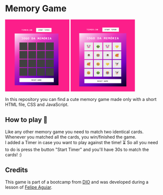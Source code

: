# Memory Game

<img src="cards.png" width="210" height="235">
<img src="emojis.png" width="210" height="235">

In this repository you can find a cute memory game made only with a short HTML file, CSS and JavaScript.

## How to play 🧠

Like any other memory game you need to match two identical cards. Whenever you matched all the cards, you win/finished the game.  
I added a Timer in case you want to play against the time! ⏳ So all you need to do is press the button "Start Timer" and you'll have 30s to match the cards! :)

## Credits

This game is part of a bootcamp from [DIO](https://www.dio.me/en) and was developed during a lesson of [Felipe Aguiar](https://github.com/felipeAguiarCode).
